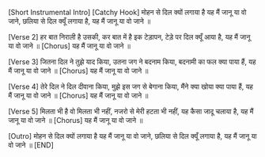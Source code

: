 
[Short Instrumental Intro]
[Catchy Hook]
मोहन से दिल क्यों लगाया है 
यह मैं जानू या वो जाने, 
छलिया से दिल क्यूँ लगाया है, 
यह मैं जानू या वो जाने ॥

[Verse 2]
हर बात निराली है उसकी, 
कर बात में है इक टेड़ापन, 
टेड़े पर दिल क्यूँ आया है, 
यह मैं जानू या वो जाने ॥
[Chorus]
यह मैं जानू या वो जाने ॥

[Verse 3]
जितना दिल ने तुझे याद किया, 
उतना जग ने बदनाम किया, 
बदनामी का फल क्या पाया हैं, 
यह मैं जानू या वो जाने ॥
[Chorus]
यह मैं जानू या वो जाने ॥

[Verse 4]
तेरे दिल ने दिल दीवाना किया, 
मुझे इस जग से बेगाना किया, 
मैंने क्या खोया क्या पाया हैं, 
यह मैं जानू या वो जाने ॥
[Chorus]
यह मैं जानू या वो जाने ॥

[Verse 5]
मिलता भी है वो मिलता भी नहीं, 
नजरो से मेरी हटता भी नहीं, 
यह कैसा जादू चलाया है, 
यह मैं जानू या वो जाने ॥
[Chorus]
यह मैं जानू या वो जाने ॥

[Outro]
मोहन से दिल क्यों लगाया है 
यह मैं जानू या वो जाने, 
छलिया से दिल क्यूँ लगाया है, 
यह मैं जानू या वो जाने ॥
[END]